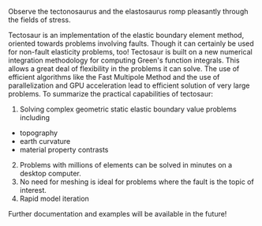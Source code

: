 Observe the tectonosaurus and the elastosaurus romp pleasantly through the fields of stress.


Tectosaur is an implementation of the elastic boundary element method, oriented towards problems involving faults. Though it can certainly be used for non-fault elasticity problems, too! Tectosaur is built on a new numerical integration methodology for computing Green's function integrals. This allows a great deal of flexibility in the problems it can solve. The use of  efficient algorithms like the Fast Multipole Method and the use of parallelization and GPU acceleration lead to efficient solution of very large problems. To summarize the practical capabilities of tectosaur:

1. Solving complex geometric static elastic boundary value problems including

* topography
* earth curvature
* material property contrasts

2. Problems with millions of elements can be solved in minutes on a desktop computer. 
3. No need for meshing is ideal for problems where the fault is the topic of interest.
4. Rapid model iteration

Further documentation and examples will be available in the future!
